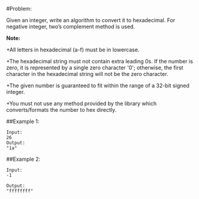#Problem:  

Given an integer, write an algorithm to convert it to hexadecimal. For negative integer, two’s complement method is used.

**Note:**

+All letters in hexadecimal (a-f) must be in lowercase.

+The hexadecimal string must not contain extra leading 0s. If the number is zero, it is represented by a single zero character '0'; otherwise, the first character in the hexadecimal string will not be the zero character.

+The given number is guaranteed to fit within the range of a 32-bit signed integer.

+You must not use any method provided by the library which converts/formats the number to hex directly.

##Example 1:

	Input:
	26
	Output:
	"1a"
##Example 2:

	Input:
	-1

	Output:
	"ffffffff"


